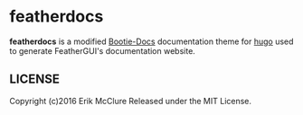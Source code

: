 # featherdocs

**featherdocs** is a modified [Bootie-Docs](https://github.com/key-amb/hugo-theme-bootie-docs) documentation theme for [hugo](http://gohugo.io/) used to generate FeatherGUI's documentation website.

## LICENSE

Copyright (c)2016 Erik McClure
Released under the MIT License.
